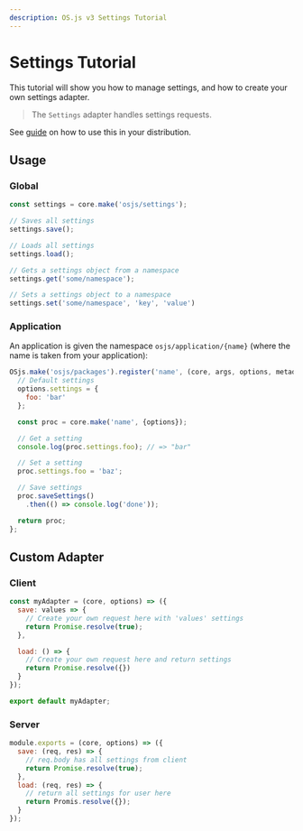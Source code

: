 ```yaml
---
description: OS.js v3 Settings Tutorial
---
```


# Settings Tutorial

This tutorial will show you how to manage settings, and how to create your own settings adapter.

> The `Settings` adapter handles settings requests.

See [guide](/guide/settings/README.md) on how to use this in your distribution.

## Usage

### Global

```javascript
const settings = core.make('osjs/settings');

// Saves all settings
settings.save();

// Loads all settings
settings.load();

// Gets a settings object from a namespace
settings.get('some/namespace');

// Sets a settings object to a namespace
settings.set('some/namespace', 'key', 'value')
```

### Application

An application is given the namespace `osjs/application/{name}` (where the name is taken from your application):

```javascript
OSjs.make('osjs/packages').register('name', (core, args, options, metadata) => {
  // Default settings
  options.settings = {
    foo: 'bar'
  };

  const proc = core.make('name', {options});

  // Get a setting
  console.log(proc.settings.foo); // => "bar"

  // Set a setting
  proc.settings.foo = 'baz';

  // Save settings
  proc.saveSettings()
    .then(() => console.log('done'));

  return proc;
};
```

## Custom Adapter

### Client

```javascript
const myAdapter = (core, options) => ({
  save: values => {
    // Create your own request here with 'values' settings
    return Promise.resolve(true);
  },

  load: () => {
    // Create your own request here and return settings
    return Promise.resolve({})
  }
});

export default myAdapter;
```

### Server

```javascript
module.exports = (core, options) => ({
  save: (req, res) => {
    // req.body has all settings from client
    return Promise.resolve(true);
  },
  load: (req, res) => {
    // return all settings for user here
    return Promis.resolve({});
  }
});
```

